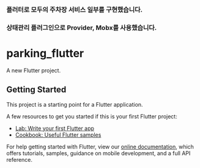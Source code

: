 ### 플러터로 모두의 주차장 서비스 일부를 구현했습니다.

### 상태관리 플러그인으로 Provider, Mobx를 사용했습니다.

# parking_flutter

A new Flutter project.

## Getting Started

This project is a starting point for a Flutter application.

A few resources to get you started if this is your first Flutter project:

- [Lab: Write your first Flutter app](https://flutter.dev/docs/get-started/codelab)
- [Cookbook: Useful Flutter samples](https://flutter.dev/docs/cookbook)

For help getting started with Flutter, view our
[online documentation](https://flutter.dev/docs), which offers tutorials,
samples, guidance on mobile development, and a full API reference.
